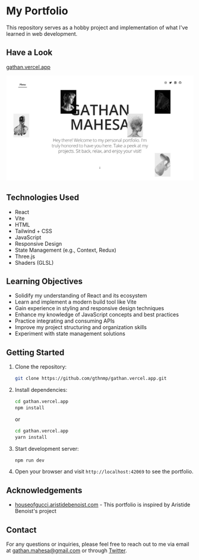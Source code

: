 # My Portfolio

This repository serves as a hobby project and implementation of what I've learned in web development.

## Have a Look

[gathan.vercel.app](https://gathan.vercel.app)

![Portfolio Preview](https://github.com/gthnmp/gathan.vercel.app/blob/master/public/assets/preview/gathan.vercel.app.png?raw=true)

## Technologies Used

- React
- Vite
- HTML
- Tailwind + CSS
- JavaScript
- Responsive Design
- State Management (e.g., Context, Redux)
- Three.js
- Shaders (GLSL)

## Learning Objectives

- Solidify my understanding of React and its ecosystem
- Learn and implement a modern build tool like Vite
- Gain experience in styling and responsive design techniques
- Enhance my knowledge of JavaScript concepts and best practices
- Practice integrating and consuming APIs
- Improve my project structuring and organization skills
- Experiment with state management solutions

## Getting Started

1. Clone the repository:
    ```bash
    git clone https://github.com/gthnmp/gathan.vercel.app.git
    ```
2. Install dependencies:
    ```bash
    cd gathan.vercel.app
    npm install
    ```
    or
    ```bash
    cd gathan.vercel.app
    yarn install
    ```

3. Start development server:
    ```bash
    npm run dev
    ```
4. Open your browser and visit `http://localhost:42069` to see the portfolio.

## Acknowledgements

- [houseofgucci.aristidebenoist.com](houseofgucci.aristidebenoist.com) - This portfolio is inspired by Aristide Benoist's project

## Contact

For any questions or inquiries, please feel free to reach out to me via email at [gathan.mahesa@gmail.com](mailto:gathan.mahesa@gmail.com) or through [Twitter](https://twitter.com/_viograce).


